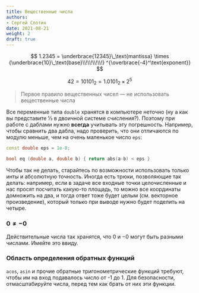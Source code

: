 ```yaml
---
title: Вещественные числа
authors:
- Сергей Слотин
date: 2021-08-21
weight: 2
draft: true
---
```



$$
1.2345 =
\underbrace{12345}\_\text{mantissa}
\times {\underbrace{10}\_\text{base}\\!\\!\\!\\!}
      ^{\overbrace{-4}^\text{exponent}}
$$


$$
42 = 10101_2 = 1.0101_2 \times 2^5
$$

> Первое правило вещественных чисел — не использовать вещественные числа

Все переменные типа `double` хранятся в компьютере неточно (ну а как вы представите ⅓ в двоичной системе счисления?). Поэтому при работе с даблами нужно **всегда** учитывать эту погрешность. Например, чтобы сравнить два дабла, надо проверить, что они отличаются по модулю меньше, чем на очень маленькое число `eps`:

```c++
const double eps = 1e-8;

bool eq (double a, double b) { return abs(a-b) < eps }
```

Чтобы так не делать, старайтесь по возможности использовать только инты и абсолютную точность. Иногда есть трюки, позволяющие так делать: например, если в задаче все входные точки целочисленные и нас просят посчитать какую-то площадь, то можно все координаты домножить на два, и тогда ответ тоже будет целым (см. векторное произведение), который только при выводе нужно будет поделить на четыре.

### $0 \neq -0$

Действительные числа так хранятся, что $0$ и $-0$ могут быть разными числами. Имейте это ввиду.

### Область определения обратных функций

`acos`, `asin` и прочие обратные тригонометрические функций требуют, чтобы им на вход подавалось число от -1 до 1. Для безопасности, отмасштабируйте числа, перед тем как брать от них эти функции.

